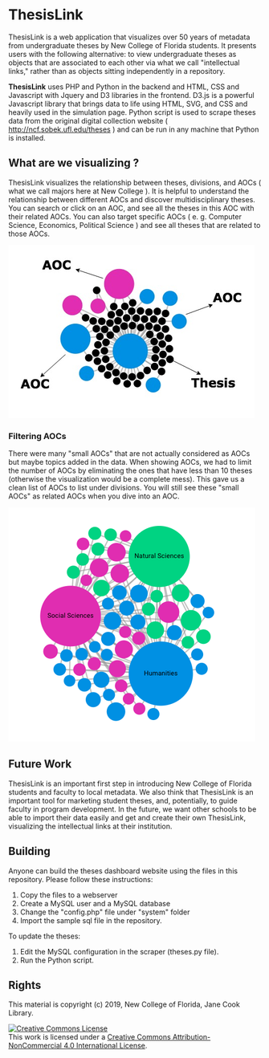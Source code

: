 # ThesisLink

ThesisLink is a web application that visualizes over 50 years of metadata from undergraduate theses by New College of Florida students. It presents users with the following alternative: to view undergraduate theses as objects that are associated to each other via what we call "intellectual links," rather than as objects sitting independently in a repository.

**ThesisLink** uses PHP and Python in the backend and HTML, CSS and Javascript with Jquery and D3 libraries in the frontend. D3.js is a powerful Javascript library that brings data to life using HTML, SVG, and CSS and heavily used in the simulation page. Python script is used to scrape theses data from the original digital collection website ( http://ncf.sobek.ufl.edu/theses ) and can be run in any machine that Python is installed.

## What are we visualizing ?

ThesisLink visualizes the relationship between theses, divisions, and AOCs ( what we call majors here at New College ). It is helpful to understand the relationship between different AOCs and discover multidisciplinary theses. You can search or click on an AOC, and see all the theses in this AOC with their related AOCs. You can also target specific AOCs ( e. g. Computer Science, Economics, Political Science ) and see all theses that are related to those AOCs. 

![Screenshot](assets/screenshot.jpeg)

### Filtering AOCs

There were many "small AOCs" that are not actually considered as AOCs but maybe topics added in the data. When showing AOCs, we had to limit the number of AOCs by eliminating the ones that have less than 10 theses (otherwise the visualization would be a complete mess). This gave us a clean list of AOCs to list under divisions. You will still see these "small AOCs" as related AOCs when you dive into an AOC.

![Screenshot](assets/screenshot2.jpeg)

## Future Work

ThesisLink is an important first step in introducing New College of Florida students and faculty to local metadata. We also think that ThesisLink is an important tool for marketing student theses, and, potentially, to guide faculty in program development. In the future, we want other schools to be able to import their data easily and get and create their own ThesisLink, visualizing the intellectual links at their institution.

## Building

Anyone can build the theses dashboard website using the files in this repository. Please follow these instructions:

1. Copy the files to a webserver
2. Create a MySQL user and a MySQL database
3. Change the "config.php" file under "system" folder
4. Import the sample sql file in the repository.

To update the theses:

1. Edit the MySQL configuration in the scraper (theses.py file).
2. Run the Python script.

## Rights

This material is copyright (c) 2019, New College of Florida, Jane Cook Library.

<a rel="license" href="http://creativecommons.org/licenses/by-nc/4.0/"><img alt="Creative Commons License" style="border-width:0" src="https://i.creativecommons.org/l/by-nc/4.0/88x31.png" /></a><br />This work is licensed under a <a rel="license" href="http://creativecommons.org/licenses/by-nc/4.0/">Creative Commons Attribution-NonCommercial 4.0 International License</a>.
